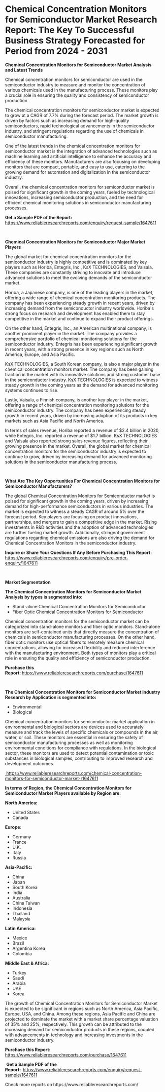 <p><h1>Chemical Concentration Monitors for Semiconductor Market Research Report: The Key To Successful Business Strategy Forecasted for Period from 2024 - 2031</h1></p><p><strong>Chemical Concentration Monitors for Semiconductor Market Analysis and Latest Trends</strong></p>
<p><p>Chemical concentration monitors for semiconductor are used in the semiconductor industry to measure and monitor the concentration of various chemicals used in the manufacturing process. These monitors play a crucial role in ensuring the quality and consistency of semiconductor production.</p><p>The chemical concentration monitors for semiconductor market is expected to grow at a CAGR of 7.7% during the forecast period. The market growth is driven by factors such as increasing demand for high-quality semiconductors, rapid technological advancements in the semiconductor industry, and stringent regulations regarding the use of chemicals in semiconductor manufacturing.</p><p>One of the latest trends in the chemical concentration monitors for semiconductor market is the integration of advanced technologies such as machine learning and artificial intelligence to enhance the accuracy and efficiency of these monitors. Manufacturers are also focusing on developing monitors that are compact, portable, and easy to use, catering to the growing demand for automation and digitalization in the semiconductor industry.</p><p>Overall, the chemical concentration monitors for semiconductor market is poised for significant growth in the coming years, fueled by technological innovations, increasing semiconductor production, and the need for efficient chemical monitoring solutions in semiconductor manufacturing processes.</p></p>
<p><strong>Get a Sample PDF of the Report:&nbsp;</strong> <a href="https://www.reliableresearchreports.com/enquiry/request-sample/1647611">https://www.reliableresearchreports.com/enquiry/request-sample/1647611</a></p>
<p>&nbsp;</p>
<p><strong>Chemical Concentration Monitors for Semiconductor Major Market Players</strong></p>
<p><p>The global market for chemical concentration monitors for the semiconductor industry is highly competitive and is dominated by key players such as Horiba, Entegris, Inc., KsX TECHNOLOGIES, and Vaisala. These companies are constantly striving to innovate and introduce advanced solutions to meet the evolving demands of the semiconductor market.</p><p>Horiba, a Japanese company, is one of the leading players in the market, offering a wide range of chemical concentration monitoring products. The company has been experiencing steady growth in recent years, driven by increasing demand from the semiconductor industry worldwide. Horiba's strong focus on research and development has enabled them to stay competitive in the market and continue to expand their product offerings.</p><p>On the other hand, Entegris, Inc., an American multinational company, is another prominent player in the market. The company provides a comprehensive portfolio of chemical monitoring solutions for the semiconductor industry. Entegris has been experiencing significant growth in recent years, with a strong presence in key regions such as North America, Europe, and Asia Pacific.</p><p>KsX TECHNOLOGIES, a South Korean company, is also a major player in the chemical concentration monitors market. The company has been gaining traction in the market with its innovative solutions and strong customer base in the semiconductor industry. KsX TECHNOLOGIES is expected to witness steady growth in the coming years as the demand for advanced monitoring systems continues to rise.</p><p>Lastly, Vaisala, a Finnish company, is another key player in the market, offering a range of chemical concentration monitoring solutions for the semiconductor industry. The company has been experiencing steady growth in recent years, driven by increasing adoption of its products in key markets such as Asia Pacific and North America.</p><p>In terms of sales revenue, Horiba reported a revenue of $2.4 billion in 2020, while Entegris, Inc. reported a revenue of $1.7 billion. KsX TECHNOLOGIES and Vaisala also reported strong sales revenue figures, reflecting their growing presence in the market. Overall, the global market for chemical concentration monitors for the semiconductor industry is expected to continue to grow, driven by increasing demand for advanced monitoring solutions in the semiconductor manufacturing process.</p></p>
<p>&nbsp;</p>
<p><strong>What Are The Key Opportunities For Chemical Concentration Monitors for Semiconductor Manufacturers?</strong></p>
<p><p>The global Chemical Concentration Monitors for Semiconductor market is poised for significant growth in the coming years, driven by increasing demand for high-performance semiconductors in various industries. The market is expected to witness a steady CAGR of around 5% over the forecast period. Key players are focusing on product innovations, partnerships, and mergers to gain a competitive edge in the market. Rising investments in R&D activities and the adoption of advanced technologies are further fueling market growth. Additionally, stringent government regulations regarding chemical emissions are also driving the demand for Chemical Concentration Monitors in the semiconductor industry.</p></p>
<p><strong>Inquire or Share Your Questions If Any Before Purchasing This Report:</strong> <a href="https://www.reliableresearchreports.com/enquiry/pre-order-enquiry/1647611">https://www.reliableresearchreports.com/enquiry/pre-order-enquiry/1647611</a></p>
<p>&nbsp;</p>
<p><strong>Market Segmentation</strong></p>
<p><strong>The Chemical Concentration Monitors for Semiconductor Market Analysis by types is segmented into:</strong></p>
<p><ul><li>Stand-alone Chemical Concentration Monitors for Semiconductor</li><li>Fiber Optic Chemical Concentration Monitors for Semiconductor</li></ul></p>
<p><p>Chemical concentration monitors for the semiconductor market can be categorized into stand-alone monitors and fiber optic monitors. Stand-alone monitors are self-contained units that directly measure the concentration of chemicals in semiconductor manufacturing processes. On the other hand, fiber optic monitors use optical fibers to remotely measure chemical concentrations, allowing for increased flexibility and reduced interference with the manufacturing environment. Both types of monitors play a critical role in ensuring the quality and efficiency of semiconductor production.</p></p>
<p><strong>Purchase this Report:&nbsp;</strong><a href="https://www.reliableresearchreports.com/purchase/1647611">https://www.reliableresearchreports.com/purchase/1647611</a></p>
<p>&nbsp;</p>
<p><strong>The Chemical Concentration Monitors for Semiconductor Market Industry Research by Application is segmented into:</strong></p>
<p><ul><li>Environmental</li><li>Biological</li></ul></p>
<p><p>Chemical concentration monitors for semiconductor market application in environmental and biological sectors are devices used to accurately measure and track the levels of specific chemicals or compounds in the air, water, or soil. These monitors are essential in ensuring the safety of semiconductor manufacturing processes as well as monitoring environmental conditions for compliance with regulations. In the biological sector, these monitors are used to detect potential contamination or toxic substances in biological samples, contributing to improved research and development outcomes.</p></p>
<p><a href="https://www.reliableresearchreports.com/chemical-concentration-monitors-for-semiconductor-market-r1647611">&nbsp;https://www.reliableresearchreports.com/chemical-concentration-monitors-for-semiconductor-market-r1647611</a></p>
<p><strong>In terms of Region, the Chemical Concentration Monitors for Semiconductor Market Players available by Region are:</strong></p>
<p>
    <p> <strong> North America: </strong>
        <ul>
            <li>United States</li>
            <li>Canada</li>
        </ul>
        </p> 
    <p> <strong> Europe: </strong>
        <ul>
            <li>Germany</li>
            <li>France</li>
            <li>U.K.</li>
            <li>Italy</li>
            <li>Russia</li>
        </ul>
        </p> 
    <p> <strong> Asia-Pacific: </strong>
        <ul>
            <li>China</li>
            <li>Japan</li>
            <li>South Korea</li>
            <li>India</li>
            <li>Australia</li>
            <li>China Taiwan</li>
            <li>Indonesia</li>
            <li>Thailand</li>
            <li>Malaysia</li>
        </ul>
        </p> 
    <p> <strong> Latin America: </strong>
        <ul>
            <li>Mexico</li>
            <li>Brazil</li>
            <li>Argentina Korea</li>
            <li>Colombia</li>
        </ul>
        </p> 
    <p> <strong> Middle East & Africa: </strong>
        <ul>
            <li>Turkey</li>
            <li>Saudi</li>
            <li>Arabia</li>
            <li>UAE</li>
            <li>Korea</li>
        </ul>
    </p>
    </p>
<p><p>The growth of Chemical Concentration Monitors for Semiconductor Market is expected to be significant in regions such as North America, Asia Pacific, Europe, USA, and China. Among these regions, Asia Pacific and China are projected to dominate the market with a market share percentage valuation of 35% and 25%, respectively. This growth can be attributed to the increasing demand for semiconductor products in these regions, coupled with advancements in technology and increasing investments in the semiconductor industry.</p></p>
<p><strong>Purchase this Report: </strong><a href="https://www.reliableresearchreports.com/purchase/1647611">https://www.reliableresearchreports.com/purchase/1647611</a></p>
<p>&nbsp;<strong>Get a Sample PDF of the Report:&nbsp;&nbsp;</strong><a href="https://www.reliableresearchreports.com/enquiry/request-sample/1647611">https://www.reliableresearchreports.com/enquiry/request-sample/1647611</a></p>
<p><strong></strong></p>
<p>Check more reports on https://www.reliableresearchreports.com/</p>